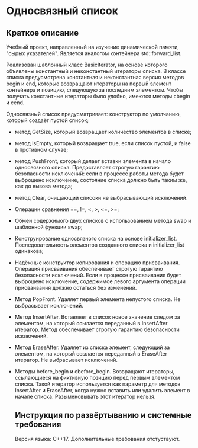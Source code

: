 # Односвязный список
## Краткое описание
Учебный проект, направленный на изучение динамической памяти, "сырых указателей". Является аналогом контейнера std::forward_list.

Реализован шаблонный класс BasicIterator, на основе которого объявлены константный и неконстантный итераторы списка.
В классе списка предусмотрена константная и неконстантная версия методов begin и end, которые возвращают итераторы на первый элемент контейнера и позицию, следующую за последним элементом. Чтобы получать константные итераторы было удобно, имеются методы cbegin и cend.

Односвязный список предусматривает: конструктор по умолчанию, который создаёт пустой список;
* метод GetSize, который возвращает количество элементов в списке;
* метод IsEmpty, который возвращает true, если список пустой, и false в противном случае;
* метод PushFront, который делает вставки элемента в начало односвязного списка. Предоставляет строгую гарантию безопасности исключений: если в процессе работы метода будет выброшено исключение, состояние списка должно быть таким же, как до вызова метода;
* метод Clear, очищающий списоки не выбрасывающий исключений.
* Операции сравнения ==, !=, <, >, <=, >=;
* Обмен содержимого двух списков с использованием метода swap и шаблонной функции swap;
* Конструирование односвязного списка на основе initializer_list. Последовательность элементов созданного списка и initializer_list одинакова;
* Надёжные конструктор копирования и операцию присваивания. Операция присваивания обеспечивает строгую гарантию безопасности исключений. Если в процессе присваивания будет выброшено исключение, содержимое левого аргумента операции присваивания должно остаться без изменений.
* Метод PopFront. Удаляет первый элемента непустого списка. Не выбрасывает исключений.
* Метод InsertAfter. Вставляет в список новое значение следом за элементом, на который ссылается переданный в InsertAfter итератор. Метод обеспечивает строгую гарантию безопасности исключений.
* Метод EraseAfter. Удаляет из списка элемент, следующий за элементом, на который ссылается переданный в EraseAfter итератор. Не выбрасывает исключений.
* Методы before_begin и cbefore_begin. Возвращают итераторы, ссылающиеся на фиктивную позицию перед первым элементом списка. Такой итератор используется как параметр для методов InsertAfter и EraseAfter, когда нужно вставить или удалить элемент в начале списка. Разыменовывать этот итератор нельзя.

  ## Инструкция по развёртыванию и системные требования
  Версия языка: C++17. Дополнительные требования отстуствуют.
